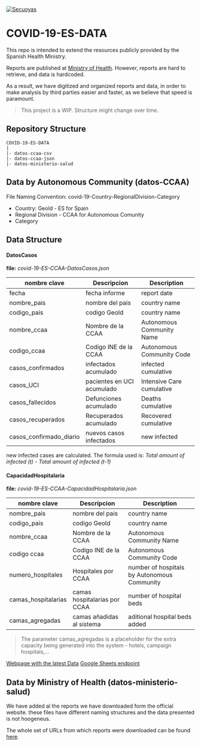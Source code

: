 <a href="https://coronavirus.secuoyas.com"><img src="https://coronavirus.secuoyas.com/img/COVID-19-ES-Cover.png" title="covid-19-es-cover" alt="Secuoyas"></a>

# COVID-19-ES-DATA

This repo is intended to extend the resources publicly provided by the Spanish Health Ministry.

Reports are published at [Ministry of Health](https://www.mscbs.gob.es/profesionales/saludPublica/ccayes/alertasActual/nCov-China/situacionActual.htm). However, reports are hard to retrieve, and data is hardcoded.

As a result, we have digitized and organized reports and data, in order to make analysis by third parties easier and faster, as we believe that speed is paramount. 



> This project is a WIP. Structure might change over time.



## Repository Structure

```
COVID-19-ES-DATA
|
|- datos-ccaa-csv
|- datos-ccaa-json
|- datos-ministerio-salud
```

## Data by Autonomous Community (datos-CCAA)

File Naming Convention: covid-19-Country-RegionalDivision-Category

+ Country: GeoId - ES for Spain
+ Regional Division - CCAA for Autonomous Comunity
+ Category



## Data Structure

#### DatosCasos

**file:** *covid-19-ES-CCAA-DatosCasos.json*

| nombre clave            | Descripcion                | Description               |
| ----------------------- | -------------------------- | ------------------------- |
| fecha                   | fecha informe              | report date               |
| nombre_pais             | nombre del pais            | country name              |
| codigo_pais             | codigo GeoId               | country name              |
| nombre_ccaa             | Nombre de la CCAA          | Autonomous Community Name |
| codigo_ccaa             | Codigo INE de la CCAA      | Autonomous Community Code |
| casos_confirmados       | infectados acumulado       | infected cumulative       |
| casos_UCI               | pacientes en UCI acumulado | Intensive Care cumulative |
| casos_fallecidos        | Defunciones acumulado      | Deaths cumulative         |
| casos_recuperados       | Recuperados acumulado      | Recovered cumulative      |
| casos_confirmado_diario | nuevos casos infectados    | new infected              |



new infected cases are calculated. The formula used is:
 *Total amount of infected (t) - Total amount of infected (t-1)*


#### CapacidadHospitalaria

**file:** *covid-19-ES-CCAA-CapacidadHospitalaria.json*

| nombre clave        | Descripcion                  | Description                                 |
| ------------------- | ---------------------------- | ------------------------------------------- |
| nombre_pais         | nombre del pais              | country name                                |
| codigo_pais         | codigo GeoId                 | country name                                |
| nombre_ccaa         | Nombre de la CCAA            | Autonomous Community Name                   |
| codigo ccaa         | Codigo INE de la CCAA        | Autonomous Community Code                   |
| numero_hospitales   | Hospitales por CCAA          | number of hospitals by Autonomous Community |
| camas_hospitalarias | camas hospitalarias por CCAA | number of hospital beds                     |
| camas_agregadas     | camas añadidas al sistema    | aditional hospital beds added               |

> The parameter camas_agregadas is a placeholder for the extra capacity being generated into the system - hotels, campaign hospitals,...


[Webpage with the latest Data](https://docs.google.com/spreadsheets/d/e/2PACX-1vTagwbioq624b3MaX3Je7Ip9rSvlE-P_N2Wja5iGTqHS4m-RUhqu3_N_4ma1hZzmyphI12jt0zub6GV/pubhtml?gid=1915535336&single=true)
[Google Sheets endpoint](https://spreadsheets.google.com/feeds/cells/1YwtJIYgwhmrriCdfyEBRCGrApFFFBEldSlCvbdBGwXg/3/public/full?alt=json)

## Data by Ministry of Health (datos-ministerio-salud)

We have added al the reports we have downloaded form the official website. these files have different naming structures and the data presented is not hoogeneus. 

The whole set of URLs from which reports were downloaded can be found [here](https://docs.google.com/spreadsheets/d/1lZNB6Hcdq9cbaZCZKvloJfdzicLzvdH6-1jGIL6uE5E/edit?usp=sharing).

